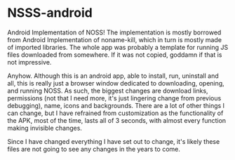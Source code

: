 # NSSS-android
Android Implementation of NOSS!
The implementation is mostly borrowed from Android Implementation of noname-kill, which in turn is mostly made of imported libraries. The whole app was probably a template for running JS files downloaded from somewhere. If it was not copied, goddamn if that is not impressive.

Anyhow.
Although this is an android app, able to install, run, uninstall and all, this is really just a browser window dedicated to downloading, opening, and running NOSS.
As such, the biggest changes are download links, permissions (not that I need more, it's just lingering change from previous debugging), name, icons and backgrounds. There are a lot of other things I can change, but I have refrained from customization as the functionality of the APK, most of the time, lasts all of 3 seconds, with almost every function making invisible changes.

Since I have changed everything I have set out to change, it's likely these files are not going to see any changes in the years to come. 

